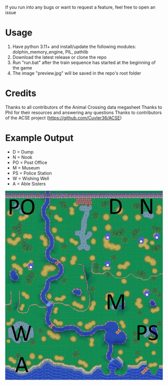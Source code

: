 If you run into any bugs or want to request a feature, feel free to open an issue

# Usage
1. Have python 3.11+ and install/update the following modules: dolphin_memory_engine, PIL, pathlib
2. Download the latest release or clone the repo
3. Run "run.bat" after the train sequence has started at the beginning of the game
4. The image "preview.jpg" will be saved in the repo's root folder

# Credits
Thanks to all contributors of the Animal Crossing data megasheet
Thanks to Phil for their resources and answering any questions
Thanks to contributors of the ACSE project (https://github.com/Cuyler36/ACSE)

# Example Output
- D = Dump
- N = Nook
- PO = Post Office
- M = Museum
- PS = Police Station
- W = Wishing Well
- A = Able Sisters

![Example Image](example.jpg)
